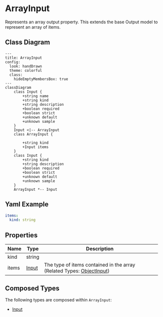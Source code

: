 # ArrayInput

Represents an array output property.
This extends the base Output model to represent an array of items.

## Class Diagram

```mermaid
---
title: ArrayInput
config:
  look: handDrawn
  theme: colorful
  class:
    hideEmptyMembersBox: true
---
classDiagram
    class Input {
        +string name
        +string kind
        +string description
        +boolean required
        +boolean strict
        +unknown default
        +unknown sample
    }
    Input <|-- ArrayInput
    class ArrayInput {
      
        +string kind
        +Input items
    }
    class Input {
        +string kind
        +string description
        +boolean required
        +boolean strict
        +unknown default
        +unknown sample
    }
    ArrayInput *-- Input
```

## Yaml Example

```yaml
items:
  kind: string

```

## Properties

| Name | Type | Description |
| ---- | ---- | ----------- |
| kind | string |   |
| items | [Input](Input.md) | The type of items contained in the array (Related Types: [ObjectInput](ObjectInput.md)) |

## Composed Types

The following types are composed within `ArrayInput`:

- [Input](Input.md)

